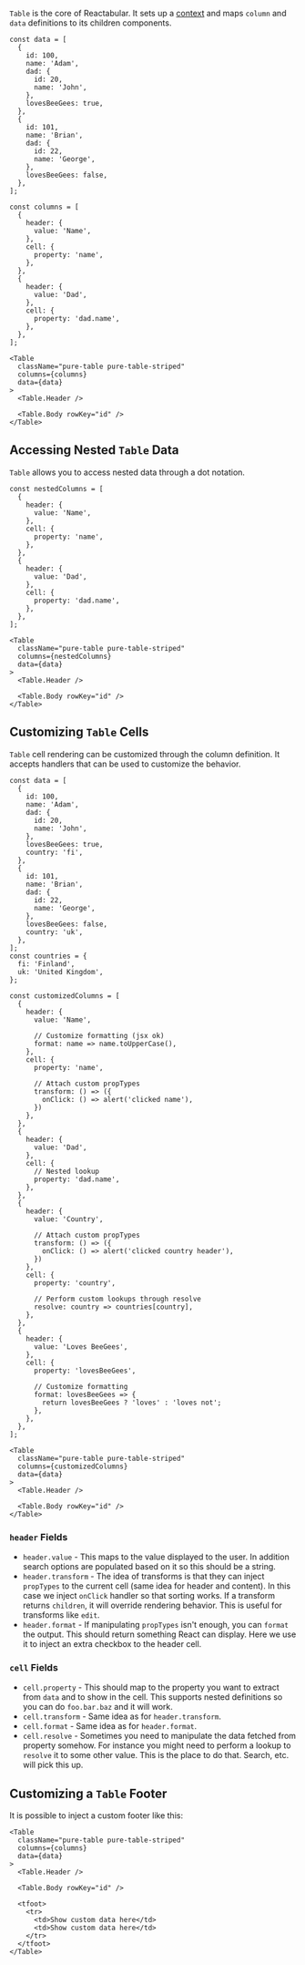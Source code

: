 `Table` is the core of Reactabular. It sets up a [context](https://facebook.github.io/react/docs/context.html) and maps `column` and `data` definitions to its children components.

```react
const data = [
  {
    id: 100,
    name: 'Adam',
    dad: {
      id: 20,
      name: 'John',
    },
    lovesBeeGees: true,
  },
  {
    id: 101,
    name: 'Brian',
    dad: {
      id: 22,
      name: 'George',
    },
    lovesBeeGees: false,
  },
];

const columns = [
  {
    header: {
      value: 'Name',
    },
    cell: {
      property: 'name',
    },
  },
  {
    header: {
      value: 'Dad',
    },
    cell: {
      property: 'dad.name',
    },
  },
];

<Table
  className="pure-table pure-table-striped"
  columns={columns}
  data={data}
>
  <Table.Header />

  <Table.Body rowKey="id" />
</Table>
```

## Accessing Nested `Table` Data

`Table` allows you to access nested data through a dot notation.

```react
const nestedColumns = [
  {
    header: {
      value: 'Name',
    },
    cell: {
      property: 'name',
    },
  },
  {
    header: {
      value: 'Dad',
    },
    cell: {
      property: 'dad.name',
    },
  },
];

<Table
  className="pure-table pure-table-striped"
  columns={nestedColumns}
  data={data}
>
  <Table.Header />

  <Table.Body rowKey="id" />
</Table>
```

## Customizing `Table` Cells

`Table` cell rendering can be customized through the column definition. It accepts handlers that can be used to customize the behavior.

```react
const data = [
  {
    id: 100,
    name: 'Adam',
    dad: {
      id: 20,
      name: 'John',
    },
    lovesBeeGees: true,
    country: 'fi',
  },
  {
    id: 101,
    name: 'Brian',
    dad: {
      id: 22,
      name: 'George',
    },
    lovesBeeGees: false,
    country: 'uk',
  },
];
const countries = {
  fi: 'Finland',
  uk: 'United Kingdom',
};

const customizedColumns = [
  {
    header: {
      value: 'Name',

      // Customize formatting (jsx ok)
      format: name => name.toUpperCase(),
    },
    cell: {
      property: 'name',

      // Attach custom propTypes
      transform: () => ({
        onClick: () => alert('clicked name'),
      })
    },
  },
  {
    header: {
      value: 'Dad',
    },
    cell: {
      // Nested lookup
      property: 'dad.name',
    },
  },
  {
    header: {
      value: 'Country',

      // Attach custom propTypes
      transform: () => ({
        onClick: () => alert('clicked country header'),
      })
    },
    cell: {
      property: 'country',

      // Perform custom lookups through resolve
      resolve: country => countries[country],
    },
  },
  {
    header: {
      value: 'Loves BeeGees',
    },
    cell: {
      property: 'lovesBeeGees',

      // Customize formatting
      format: lovesBeeGees => {
        return lovesBeeGees ? 'loves' : 'loves not';
      },
    },
  },
];

<Table
  className="pure-table pure-table-striped"
  columns={customizedColumns}
  data={data}
>
  <Table.Header />

  <Table.Body rowKey="id" />
</Table>
```

### `header` Fields

* `header.value` - This maps to the value displayed to the user. In addition search options are populated based on it so this should be a string.
* `header.transform` - The idea of transforms is that they can inject `propTypes` to the current cell (same idea for header and content). In this case we inject `onClick` handler so that sorting works. If a transform returns `children`, it will override rendering behavior. This is useful for transforms like `edit`.
* `header.format` - If manipulating `propTypes` isn't enough, you can `format` the output. This should return something React can display. Here we use it to inject an extra checkbox to the header cell.

### `cell` Fields

* `cell.property` - This should map to the property you want to extract from `data` and to show in the cell. This supports nested definitions so you can do `foo.bar.baz` and it will work.
* `cell.transform` - Same idea as for `header.transform`.
* `cell.format` - Same idea as for `header.format`.
* `cell.resolve` - Sometimes you need to manipulate the data fetched from property somehow. For instance you might need to perform a lookup to `resolve` it to some other value. This is the place to do that. Search, etc. will pick this up.

## Customizing a `Table` Footer

It is possible to inject a custom footer like this:

```react
<Table
  className="pure-table pure-table-striped"
  columns={columns}
  data={data}
>
  <Table.Header />

  <Table.Body rowKey="id" />

  <tfoot>
    <tr>
      <td>Show custom data here</td>
      <td>Show custom data here</td>
    </tr>
  </tfoot>
</Table>
```
